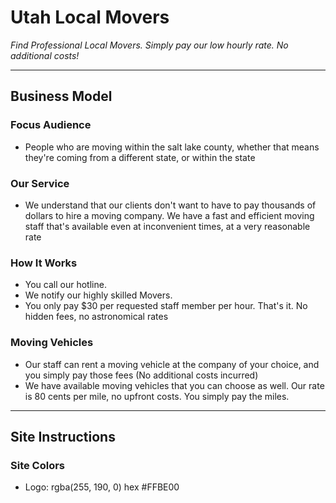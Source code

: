 # Utah Local Movers
*Find Professional Local Movers. Simply pay our low hourly rate. No additional costs!*

---
## Business Model

### Focus Audience
- People who are moving within the salt lake county, whether that means they're coming from a different state, or within the state

### Our Service
- We understand that our clients don't want to have to pay thousands of dollars to hire a moving company. We have a fast and efficient moving staff that's available even at inconvenient times, at a very reasonable rate

### How It Works
- You call our hotline.
- We notify our highly skilled Movers.
- You only pay $30 per requested staff member per hour. That's it. No hidden fees, no astronomical rates

### Moving Vehicles
- Our staff can rent a moving vehicle at the company of your choice, and you simply pay those fees (No additional costs incurred)
- We have available moving vehicles that you can choose as well. Our rate is 80 cents per mile, no upfront costs. You simply pay the miles.
---
## Site Instructions

### Site Colors
- Logo: rgba(255, 190, 0) hex #FFBE00
